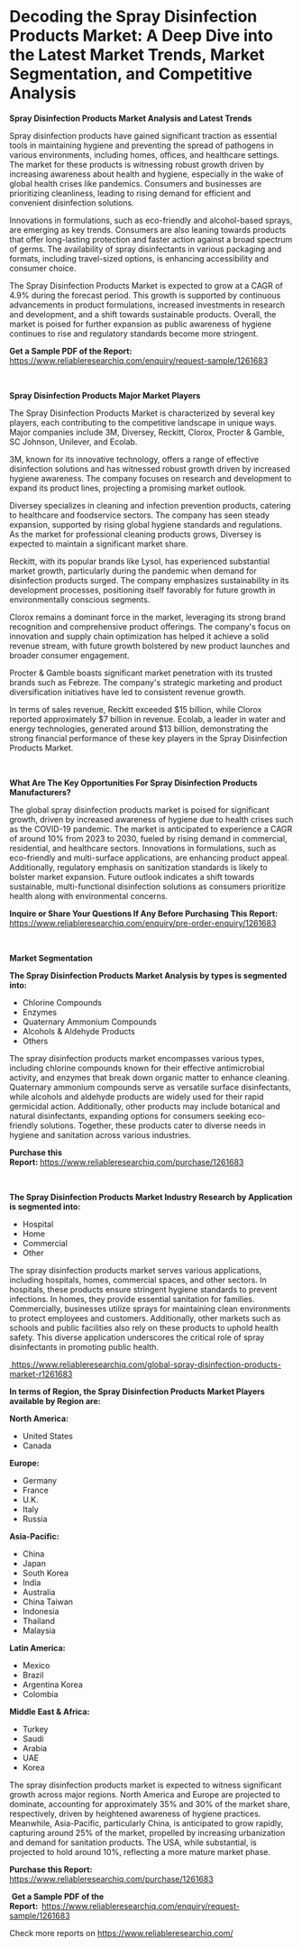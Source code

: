 <p><h1>Decoding the Spray Disinfection Products Market: A Deep Dive into the Latest Market Trends, Market Segmentation, and Competitive Analysis</h1></p><p><strong>Spray Disinfection Products Market Analysis and Latest Trends</strong></p>
<p><p>Spray disinfection products have gained significant traction as essential tools in maintaining hygiene and preventing the spread of pathogens in various environments, including homes, offices, and healthcare settings. The market for these products is witnessing robust growth driven by increasing awareness about health and hygiene, especially in the wake of global health crises like pandemics. Consumers and businesses are prioritizing cleanliness, leading to rising demand for efficient and convenient disinfection solutions.</p><p>Innovations in formulations, such as eco-friendly and alcohol-based sprays, are emerging as key trends. Consumers are also leaning towards products that offer long-lasting protection and faster action against a broad spectrum of germs. The availability of spray disinfectants in various packaging and formats, including travel-sized options, is enhancing accessibility and consumer choice.</p><p>The Spray Disinfection Products Market is expected to grow at a CAGR of 4.9% during the forecast period. This growth is supported by continuous advancements in product formulations, increased investments in research and development, and a shift towards sustainable products. Overall, the market is poised for further expansion as public awareness of hygiene continues to rise and regulatory standards become more stringent.</p></p>
<p><strong>Get a Sample PDF of the Report:&nbsp;</strong> <a href="https://www.reliableresearchiq.com/enquiry/request-sample/1261683?utm_campaign=3129&utm_medium=2&utm_source=Github&utm_content=ia&utm_term=03042025&utm_id=spray-disinfection-products">https://www.reliableresearchiq.com/enquiry/request-sample/1261683</a></p>
<p>&nbsp;</p>
<p><strong>Spray Disinfection Products Major Market Players</strong></p>
<p><p>The Spray Disinfection Products Market is characterized by several key players, each contributing to the competitive landscape in unique ways. Major companies include 3M, Diversey, Reckitt, Clorox, Procter & Gamble, SC Johnson, Unilever, and Ecolab. </p><p>3M, known for its innovative technology, offers a range of effective disinfection solutions and has witnessed robust growth driven by increased hygiene awareness. The company focuses on research and development to expand its product lines, projecting a promising market outlook.</p><p>Diversey specializes in cleaning and infection prevention products, catering to healthcare and foodservice sectors. The company has seen steady expansion, supported by rising global hygiene standards and regulations. As the market for professional cleaning products grows, Diversey is expected to maintain a significant market share.</p><p>Reckitt, with its popular brands like Lysol, has experienced substantial market growth, particularly during the pandemic when demand for disinfection products surged. The company emphasizes sustainability in its development processes, positioning itself favorably for future growth in environmentally conscious segments.</p><p>Clorox remains a dominant force in the market, leveraging its strong brand recognition and comprehensive product offerings. The company's focus on innovation and supply chain optimization has helped it achieve a solid revenue stream, with future growth bolstered by new product launches and broader consumer engagement.</p><p>Procter & Gamble boasts significant market penetration with its trusted brands such as Febreze. The company's strategic marketing and product diversification initiatives have led to consistent revenue growth.</p><p>In terms of sales revenue, Reckitt exceeded $15 billion, while Clorox reported approximately $7 billion in revenue. Ecolab, a leader in water and energy technologies, generated around $13 billion, demonstrating the strong financial performance of these key players in the Spray Disinfection Products Market.</p></p>
<p>&nbsp;</p>
<p><strong>What Are The Key Opportunities For Spray Disinfection Products Manufacturers?</strong></p>
<p><p>The global spray disinfection products market is poised for significant growth, driven by increased awareness of hygiene due to health crises such as the COVID-19 pandemic. The market is anticipated to experience a CAGR of around 10% from 2023 to 2030, fueled by rising demand in commercial, residential, and healthcare sectors. Innovations in formulations, such as eco-friendly and multi-surface applications, are enhancing product appeal. Additionally, regulatory emphasis on sanitization standards is likely to bolster market expansion. Future outlook indicates a shift towards sustainable, multi-functional disinfection solutions as consumers prioritize health along with environmental concerns.</p></p>
<p><strong>Inquire or Share Your Questions If Any Before Purchasing This Report:</strong> <a href="https://www.reliableresearchiq.com/enquiry/pre-order-enquiry/1261683?utm_campaign=3129&utm_medium=2&utm_source=Github&utm_content=ia&utm_term=03042025&utm_id=spray-disinfection-products">https://www.reliableresearchiq.com/enquiry/pre-order-enquiry/1261683</a></p>
<p>&nbsp;</p>
<p><strong>Market Segmentation</strong></p>
<p><strong>The Spray Disinfection Products Market Analysis by types is segmented into:</strong></p>
<p><ul><li>Chlorine Compounds</li><li>Enzymes</li><li>Quaternary Ammonium Compounds</li><li>Alcohols & Aldehyde Products</li><li>Others</li></ul></p>
<p><p>The spray disinfection products market encompasses various types, including chlorine compounds known for their effective antimicrobial activity, and enzymes that break down organic matter to enhance cleaning. Quaternary ammonium compounds serve as versatile surface disinfectants, while alcohols and aldehyde products are widely used for their rapid germicidal action. Additionally, other products may include botanical and natural disinfectants, expanding options for consumers seeking eco-friendly solutions. Together, these products cater to diverse needs in hygiene and sanitation across various industries.</p></p>
<p><strong>Purchase this Report:&nbsp;</strong><a href="https://www.reliableresearchiq.com/purchase/1261683?utm_campaign=3129&utm_medium=2&utm_source=Github&utm_content=ia&utm_term=03042025&utm_id=spray-disinfection-products">https://www.reliableresearchiq.com/purchase/1261683</a></p>
<p>&nbsp;</p>
<p><strong>The Spray Disinfection Products Market Industry Research by Application is segmented into:</strong></p>
<p><ul><li>Hospital</li><li>Home</li><li>Commercial</li><li>Other</li></ul></p>
<p><p>The spray disinfection products market serves various applications, including hospitals, homes, commercial spaces, and other sectors. In hospitals, these products ensure stringent hygiene standards to prevent infections. In homes, they provide essential sanitation for families. Commercially, businesses utilize sprays for maintaining clean environments to protect employees and customers. Additionally, other markets such as schools and public facilities also rely on these products to uphold health safety. This diverse application underscores the critical role of spray disinfectants in promoting public health.</p></p>
<p><a href="https://www.reliableresearchiq.com/global-spray-disinfection-products-market-r1261683?utm_campaign=3129&utm_medium=2&utm_source=Github&utm_content=ia&utm_term=03042025&utm_id=spray-disinfection-products">&nbsp;https://www.reliableresearchiq.com/global-spray-disinfection-products-market-r1261683</a></p>
<p><strong>In terms of Region, the Spray Disinfection Products Market Players available by Region are:</strong></p>
<p>
    <p> <strong> North America: </strong>
        <ul>
            <li>United States</li>
            <li>Canada</li>
        </ul>
        </p> 
    <p> <strong> Europe: </strong>
        <ul>
            <li>Germany</li>
            <li>France</li>
            <li>U.K.</li>
            <li>Italy</li>
            <li>Russia</li>
        </ul>
        </p> 
    <p> <strong> Asia-Pacific: </strong>
        <ul>
            <li>China</li>
            <li>Japan</li>
            <li>South Korea</li>
            <li>India</li>
            <li>Australia</li>
            <li>China Taiwan</li>
            <li>Indonesia</li>
            <li>Thailand</li>
            <li>Malaysia</li>
        </ul>
        </p> 
    <p> <strong> Latin America: </strong>
        <ul>
            <li>Mexico</li>
            <li>Brazil</li>
            <li>Argentina Korea</li>
            <li>Colombia</li>
        </ul>
        </p> 
    <p> <strong> Middle East & Africa: </strong>
        <ul>
            <li>Turkey</li>
            <li>Saudi</li>
            <li>Arabia</li>
            <li>UAE</li>
            <li>Korea</li>
        </ul>
    </p>
    </p>
<p><p>The spray disinfection products market is expected to witness significant growth across major regions. North America and Europe are projected to dominate, accounting for approximately 35% and 30% of the market share, respectively, driven by heightened awareness of hygiene practices. Meanwhile, Asia-Pacific, particularly China, is anticipated to grow rapidly, capturing around 25% of the market, propelled by increasing urbanization and demand for sanitation products. The USA, while substantial, is projected to hold around 10%, reflecting a more mature market phase.</p></p>
<p><strong>Purchase this Report: </strong><a href="https://www.reliableresearchiq.com/purchase/1261683?utm_campaign=3129&utm_medium=2&utm_source=Github&utm_content=ia&utm_term=03042025&utm_id=spray-disinfection-products">https://www.reliableresearchiq.com/purchase/1261683</a></p>
<p>&nbsp;<strong>Get a Sample PDF of the Report:&nbsp;&nbsp;</strong><a href="https://www.reliableresearchiq.com/enquiry/request-sample/1261683?utm_campaign=3129&utm_medium=2&utm_source=Github&utm_content=ia&utm_term=03042025&utm_id=spray-disinfection-products">https://www.reliableresearchiq.com/enquiry/request-sample/1261683</a></p>
<p><strong></strong></p>
<p>Check more reports on <a href="https://www.reliableresearchiq.com/?utm_campaign=3129&utm_medium=2&utm_source=Github&utm_content=ia&utm_term=03042025&utm_id=spray-disinfection-products">https://www.reliableresearchiq.com/</a></p>